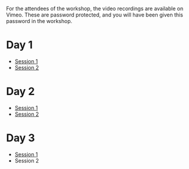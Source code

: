 For the attendees of the workshop, the video recordings are available on Vimeo.
These are password protected, and you will have been given this password in the workshop.

# Day 1

* [Session 1](https://vimeo.com/667425965)
* [Session 2](https://vimeo.com/667497581)

# Day 2

* [Session 1](https://vimeo.com/667935691)
* [Session 2](https://vimeo.com/667996915)

# Day 3

* [Session 1](https://vimeo.com/668356463)
* Session 2

